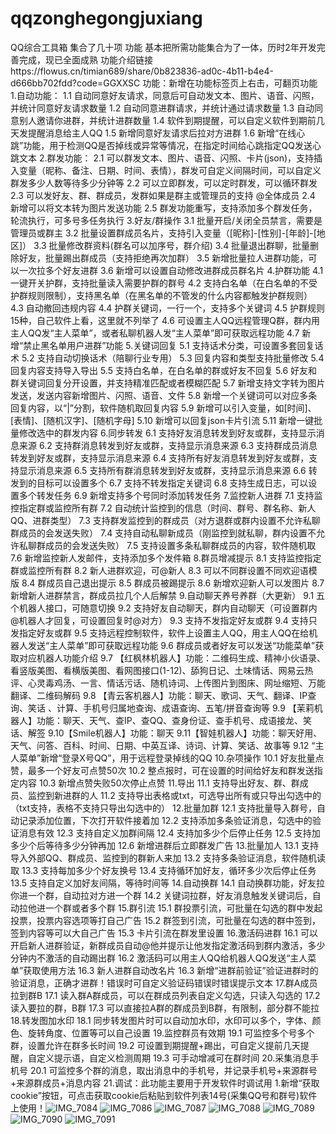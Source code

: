 # qqzonghegongjuxiang
QQ综合工具箱 集合了几十项 功能 基本把所需功能集合为了一体，历时2年开发完善完成，现已全面成熟
功能介绍链接https://flowus.cn/timian689/share/0b823836-ad0c-4b11-b4e4-d666bb702fdd?code=GGXXSC
功能：新增在功能标签页上右击，可翻页功能
1.自动功能：
  1.1 自动同意好友请求，同意后可自动发文本、图片、语音、闪照，并统计同意好友请求数量
  1.2 自动同意进群请求，并统计通过请求数量
  1.3 自动同意别人邀请你进群，并统计进群数量
  1.4 软件到期提醒，可以自定义软件到期前几天发提醒消息给主人QQ
  1.5 新增同意好友请求后拉对方进群
  1.6 新增“在线心跳”功能，用于检测QQ是否掉线或异常等情况，在指定时间给心跳指定QQ发送心跳文本
2.群发功能：
  2.1 可以群发文本、图片、语音、闪照、卡片(json)，支持插入变量（昵称、备注、日期、时间、表情），群发可自定义间隔时间，可以自定义群发多少人数等待多少分钟等
  2.2 可以立即群发，可以定时群发，可以循环群发
  2.3 可以发好友、群、群成员，发群如果是群主或管理员的支持 @全体成员
  2.4 新增可以将文本转为图片发送功能
  2.5 群发功能重写，支持添加多个群发任务，轮流执行，可多号多任务执行
3.好友/群操作
  3.1 批量开启/关闭全员禁言，需要是管理员或群主
  3.2 批量设置群成员名片，支持引入变量（[昵称]-[性别]-[年龄]-[地区]）
  3.3 批量修改群资料(群名可以加序号，群介绍)
  3.4 批量退出群聊，批量删除好友，批量踢出群成员（支持拒绝再次加群）
  3.5 新增批量拉人进群功能，可以一次拉多个好友进群
  3.6 新增可以设置自动修改进群成员群名片
4.护群功能
  4.1 一键开关护群，支持批量读入需要护群的群号
  4.2 支持白名单（在白名单的不受护群规则限制），支持黑名单（在黑名单的不管发的什么内容都触发护群规则）
  4.3 自动撤回违规内容
  4.4 护群关键词，一行一个，支持多个关键词
  4.5 护群规则15种，自己软件上看，这里就不列举了
  4.6 可设置主人QQ远程管理Q群，群内用主人QQ发“主人菜单”，或者私聊机器人发“主人菜单”即可获取远程功能
  4.7 新增“禁止黑名单用户进群”功能
5.关键词回复
  5.1 支持话术分类，可设置多套回复话术
  5.2 支持自动切换话术（陪聊行业专用）
  5.3 回复内容和类型支持批量修改
  5.4 回复内容支持导入导出
  5.5 支持白名单，在白名单的群或好友不回复
  5.6 好友和群关键词回复分开设置，并支持精准匹配或者模糊匹配
  5.7 新增支持文字转为图片发送，发送内容新增图片、闪照、语音、文件
  5.8 新增一个关键词可以对应多条回复内容，以“|”分割，软件随机取回复内容
  5.9 新增可以引入变量，如[时间]、[表情]、[随机汉字]、[随机字母]
  5.10 新增可以回复json卡片引流
  5.11 新增一键批量修改选中的群发内容
6.同步转发
  6.1 支持好友消息转发到好友或群，支持显示消息来源
  6.2 支持群消息转发到好友或群，支持显示消息来源
  6.3 支持群成员消息转发到好友或群，支持显示消息来源
  6.4 支持所有好友消息转发到好友或群，支持显示消息来源
  6.5 支持所有群消息转发到好友或群，支持显示消息来源
  6.6 转发到的目标可以设置多个
  6.7 支持不转发指定关键词
  6.8 支持生成日志，可以设置多个转发任务
  6.9 新增支持多个号同时添加转发任务
7.监控新人进群
  7.1 支持监控指定群或监控所有群
  7.2 自动统计监控到的信息（时间、群号、群名称、新人QQ、进群类型）
  7.3 支持群发监控到的群成员（对方退群或群内设置不允许私聊群成员的会发送失败）
  7.4 支持自动私聊新成员（刚监控到就私聊，群内设置不允许私聊群成员的会发送失败）
  7.5 支持设置多条私聊群成员的内容，软件随机取
  7.6 新增监控新人发邮件，支持添加多个发件箱
8.群员增减提示
  8.1 支持监控指定群或监控所有群
  8.2 新人进群欢迎，可@新人 
  8.3 可以不同群设置不同欢迎语模版
  8.4 群成员自己退出提示
  8.5 群成员被踢提示
  8.6 新增欢迎新人可以发图片
  8.7 新增新人进群禁言，群成员拉几个人后解禁
9.自动聊天养号养群（大更新）
  9.1 五个机器人接口，可随意切换
  9.2 支持好友自动聊天，群内自动聊天（可设置群内@机器人才回复，可设置回复时@对方）
  9.3 支持不发指定好友或群
  9.4 支持只发指定好友或群
  9.5 支持远程控制软件，软件上设置主人QQ，用主人QQ在给机器人发送“主人菜单”即可获取远程功能
  9.6 群成员或者好友可以发送“功能菜单”获取对应机器人功能介绍
  9.7 【红枫林机器人】功能：二维码生成、精神小伙语录、看竖版美图、看横版美图、看网图接口(1-12)、舔狗日记、土味情话、网易云热评、心灵毒鸡汤、一言、情话污话、随机诗词、上传图片到图床、网址缩短、万能翻译、二维码解码
  9.8 【青云客机器人】功能：聊天、歌词、天气、翻译、IP查询、笑话 、计算、手机号归属地查询、成语查询、五笔/拼音查询等
  9.9 【茉莉机器人】功能：聊天、天气、查IP、查QQ、查身份证、查手机号、成语接龙、笑话、解签
  9.10【Smile机器人】功能：聊天
  9.11【智娃机器人】功能：聊天好用、天气、问答、百科、时间、日期、中英互译、诗词、计算、笑话、故事等
  9.12 “主人菜单”新增“登录X号QQ”，用于远程登录掉线的QQ
10.杂项操作
  10.1 好友批量点赞，最多一个好友可点赞50次
  10.2 整点报时，可在设置的时间给好友和群发送指定内容
  10.3 新增点赞失败50次停止点赞
11.导出
  11.1 支持导出好友、群、群成员、监控到新进群的人
  11.2 支持导出表格或txt，可选导出所有或只导出勾选中的（txt支持，表格不支持只导出勾选中的）
12.批量加群
  12.1 支持批量导入群号，自动记录添加位置，下次打开软件接着加
  12.2 支持添加多条验证消息，勾选中的验证消息有效
  12.3 支持自定义加群间隔
  12.4 支持加多少个后停止任务
  12.5 支持加多少个后等待多少分钟再加
  12.6 新增进群后立即群发广告
13.批量加人
  13.1 支持导入外部QQ、群成员、监控到的群新人来加
  13.2 支持多条验证消息，软件随机读取
  13.3 支持每加多少个好友换号
  13.4 支持循环加好友，循环多少次后停止任务
  13.5 支持自定义加好友间隔，等待时间等
14.自动换群
  14.1 自动换群功能，好友拉你进一个群，自动拉对方进一个群
  14.2 关键词拉群，好友消息触发关键词后，自动拉他进一个群或者多个群
15.群引流
  15.1 群投票引流，可批量在勾选的群中发起投票，投票内容选项等打自己广告
  15.2 群签到引流，可批量在勾选的群中签到，签到内容等可以大自己广告
  15.3 卡片引流在群发里设置
16.激活码进群
  16.1 可以开启新人进群验证，新群成员自动@他并提示让他发指定激活码到群内激活，多少分钟内不激活的自动踢出群
  16.2 激活码可以用主人QQ给机器人QQ发送“主人菜单”获取使用方法
  16.3 新人进群自动改名片
  16.3 新增“进群前验证”验证进群时的验证消息，正确才进群！错误时可自定义验证码错误时错误提示文本
17.群A成员拉到群B
  17.1 读入群A群成员，可以在群成员列表自定义勾选，只读入勾选的
  17.2 读入要拉的群，B群
  17.3 可以直接拉A群的群成员到B群，有限制，部分群不能拉
18.转发图加水印
  18.1 同步转发图片时可以自动加水印，水印可以多个，字体、颜色、旋转角度、位置等可以自己设置
19.监控群员有效期
  19.1 可监控多个号多个群，设置允许在群多长时间
  19.2 可设置到期提醒+踢出，可自定义提前几天提醒，自定义提示语，自定义检测周期
  19.3 可手动增减可在群时间
20.采集消息手机号
  20.1 可监控多个群的消息，取出消息中的手机号，并记录手机号+来源群号+来源群成员+消息内容
21.调试：此功能主要用于开发软件时调试用
  1.新增“获取cookie”按钮，可点击获取cookie后粘贴到软件列表14号(采集QQ号和群号)软件上使用！![IMG_7084](https://github.com/user-attachments/assets/cfbb7188-8260-4f05-b299-620ec77372ac)
![IMG_7086](https://github.com/user-attachments/assets/bd18529c-2963-4960-ab30-aadd7de1f72f)
![IMG_7087](https://github.com/user-attachments/assets/9fedd848-02cb-4ea4-90b7-0c8dbcb818f1)
![IMG_7088](https://github.com/user-attachments/assets/3879de64-4c9e-4604-b83c-2a7ef3d008ad)
![IMG_7089](https://github.com/user-attachments/assets/8bb17e88-0589-49d5-958d-2f48e09e0e4c)
![IMG_7090](https://github.com/user-attachments/assets/cb66d886-25fe-4a5b-a00b-dcd1982a69a7)
![IMG_7091](https://github.com/user-attachments/assets/50acfa4e-687e-4251-995d-92634d94234c)

